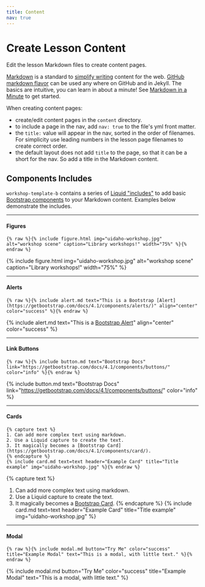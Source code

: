 ```yaml
---
title: Content
nav: true
---
```


# Create Lesson Content

Edit the lesson Markdown files to create content pages.

[Markdown](https://daringfireball.net/projects/markdown/) is a standard to [simplify writing](https://evanwill.github.io/_drafts/notes/writing-markdown.html) content for the web. 
[GitHub markdown flavor](https://help.github.com/articles/basic-writing-and-formatting-syntax/) can be used any where on GitHub and in Jekyll.
The basics are intuitive, you can learn in about a minute!
See [Markdown in a Minute](https://evanwill.github.io/_drafts/notes/markdown-minute.html) to get started.

When creating content pages:

- create/edit content pages in the `content` directory.
- to include a page in the nav, add `nav: true` to the file's yml front matter.
- the `title:` value will appear in the nav, sorted in the order of filenames. For simplicity use leading numbers in the lesson page filenames to create correct order.
- the default layout does not add `title` to the page, so that it can be a short for the nav. So add a title in the Markdown content.

## Components Includes

`workshop-template-b` contains a series of [Liquid "includes"](https://jekyllrb.com/docs/includes/) to add basic [Bootstrap components](https://getbootstrap.com/docs/4.1/components/) to your Markdown content.
Examples below demonstrate the includes.

--------

#### Figures 

`{% raw %}{% include figure.html img="uidaho-workshop.jpg" alt="workshop scene" caption="Library workshops!" width="75%" %}{% endraw %}`

{% include figure.html img="uidaho-workshop.jpg" alt="workshop scene" caption="Library workshops!" width="75%" %}

----------

#### Alerts

`{% raw %}{% include alert.md text="This is a Bootstrap [Alert](https://getbootstrap.com/docs/4.1/components/alerts/)" align="center" color="success" %}{% endraw %}`

{% include alert.md text="This is a [Bootstrap Alert](https://getbootstrap.com/docs/4.1/components/alerts/)" align="center" color="success" %}

-----------

#### Link Buttons 

`{% raw %}{% include button.md text="Bootstrap Docs" link="https://getbootstrap.com/docs/4.1/components/buttons/" color="info" %}{% endraw %}`

{% include button.md text="Bootstrap Docs" link="https://getbootstrap.com/docs/4.1/components/buttons/" color="info" %}

---------

#### Cards

```{% raw %}
{% capture text %}
1. Can add more complex text using markdown.
2. Use a Liquid capture to create the text.
3. It magically becomes a [Bootstrap Card](https://getbootstrap.com/docs/4.1/components/card/).
{% endcapture %}
{% include card.md text=text header="Example Card" title="Title example" img="uidaho-workshop.jpg" %}{% endraw %}
```

{% capture text %}
1. Can add more complex text using markdown.
2. Use a Liquid capture to create the text.
3. It magically becomes a [Bootstrap Card](https://getbootstrap.com/docs/4.1/components/card/).
{% endcapture %}
{% include card.md text=text header="Example Card" title="Title example" img="uidaho-workshop.jpg" %}

------------

#### Modal

`{% raw %}{% include modal.md button="Try Me" color="success" title="Example Modal" text="This is a modal, with little text." %}{% endraw %}`

{% include modal.md button="Try Me" color="success" title="Example Modal" text="This is a modal, with little text." %}
